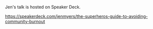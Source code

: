 Jen's talk is hosted on Speaker Deck.

https://speakerdeck.com/jenmyers/the-superheros-guide-to-avoiding-community-burnout
